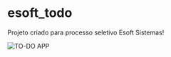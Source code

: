 # esoft_todo

Projeto criado para processo seletivo Esoft Sistemas!

![TO-DO APP](https://user-images.githubusercontent.com/46230696/171339798-123e1cee-b162-47f5-8b85-7dbd97ea8a26.png)
